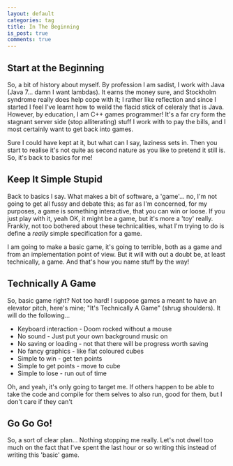 ```yaml
---
layout: default
categories: tag
title: In The Beginning
is_post: true
comments: true
---
```


## Start at the Beginning

So, a bit of history about myself. 
By profession I am sadist, I work with Java (Java 7... damn I want lambdas).
It earns the money sure, and Stockholm syndrome really does help cope with it; I rather like reflection and since I started I feel I've learnt how to weild the flacid stick of celeraly that is Java.
However, by education, I am C++ games programmer! 
It's a far cry form the stagnant server side (stop alliterating) stuff I work with to pay the bills, and I most certainly want to get back into games.

Sure I could have kept at it, but what can I say, laziness sets in. 
Then you start to realise it's not quite as second nature as you like to pretend it still is.
So, it's back to basics for me!

## Keep It Simple Stupid

Back to basics I say. 
What makes a bit of software, a 'game'... no, I'm not going to get all fussy and debate this; 
as far as I'm concerned, for my purposes, a game is something interactive, that you can win or loose. 
If you just play with it, yeah OK, it might be a game, but it's more a 'toy' really. 
Frankly, not too bothered about these technicalities, what I'm trying to do is define a *really* simple specification for a game.

I am going to make a basic game, it's going to terrible, both as a game and from an implementation point of view. 
But it will with out a doubt be, at least technically, a game. 
And that's how you name stuff by the way!

## Technically A Game

So, basic game right? 
Not too hard! 
I suppose games a meant to have an elevator pitch, here's mine; 
"It's Technically A Game" (shrug shoulders).
It will do the following...

* Keyboard interaction - Doom rocked without a mouse
* No sound - Just put your own background music on
* No saving or loading - not that there will be progress worth saving
* No fancy graphics - like flat coloured cubes
* Simple to win - get ten points
* Simple to get points - move to cube 
* Simple to lose - run out of time

Oh, and yeah, it's only going to target me. 
If others happen to be able to take the code and compile for them selves to also run, good for them, but I don't care if they can't

## Go Go Go!

So, a sort of clear plan... 
Nothing stopping me really. 
Let's not dwell too much on the fact that I've spent the last hour or so writing this instead of writing this 'basic' game. 
